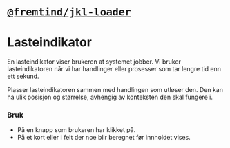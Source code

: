 # [`@fremtind/jkl-loader`](https://fremtind.github.io/jokul/loader-react/documentation/Loader/)

# Lasteindikator
En lasteindikator viser brukeren at systemet jobber. Vi bruker lasteindikatoren når vi har handlinger eller prosesser som tar lengre tid enn ett sekund.  

Plasser lasteindikatoren sammen med handlingen som utløser den. Den kan ha ulik posisjon og størrelse, avhengig av konteksten den skal fungere i.

### Bruk
- På en knapp som brukeren har klikket på.
- På et kort eller i felt der noe blir beregnet før innholdet vises.
